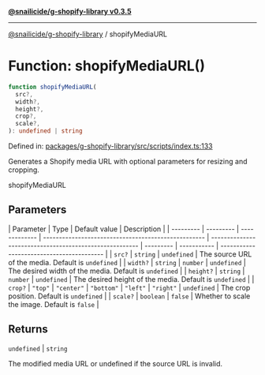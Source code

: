 [**@snailicide/g-shopify-library v0.3.5**](../README.md)

---

[@snailicide/g-shopify-library](../README.md) / shopifyMediaURL

# Function: shopifyMediaURL()

```ts
function shopifyMediaURL(
  src?,
  width?,
  height?,
  crop?,
  scale?,
): undefined | string
```

Defined in:
[packages/g-shopify-library/src/scripts/index.ts:133](https://github.com/gbtunney/snailicide-monorepo/blob/master/packages/g-shopify-library/src/scripts/index.ts#L133)

Generates a Shopify media URL with optional parameters for resizing and
cropping.

shopifyMediaURL

## Parameters

| Parameter | Type      | Default value | Description                                         |
| --------- | --------- | ------------- | --------------------------------------------------- | ------------------------------------------------------- | --------- | ----------- | ----------------------------------------- |
| `src?`    | `string`  | `undefined`   | The source URL of the media. Default is `undefined` |
| `width?`  | `string`  | `number`      | `undefined`                                         | The desired width of the media. Default is `undefined`  |
| `height?` | `string`  | `number`      | `undefined`                                         | The desired height of the media. Default is `undefined` |
| `crop?`   | `"top"`   | `"center"`    | `"bottom"`                                          | `"left"`                                                | `"right"` | `undefined` | The crop position. Default is `undefined` |
| `scale?`  | `boolean` | `false`       | Whether to scale the image. Default is `false`      |

## Returns

`undefined` | `string`

The modified media URL or undefined if the source URL is invalid.
